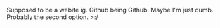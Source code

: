 Supposed to be a webite ig. Github being Github. Maybe I'm just dumb. Probably the second option. >:/
